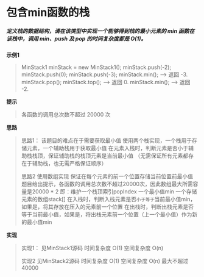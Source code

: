 # 包含min函数的栈

##### 定义栈的数据结构，请在该类型中实现一个能够得到栈的最小元素的 min 函数在该栈中，调用 min、push 及 pop 的时间复杂度都是 O(1)。

**示例1**
> MinStack1 minStack = new MinStack1();
> minStack.push(-2);
> minStack.push(0);
> minStack.push(-3);
> minStack.min();   --> 返回 -3.
> minStack.pop();
> minStack.top();      --> 返回 0.
> minStack.min();   --> 返回 -2.

**提示**
> 各函数的调用总次数不超过 20000 次

**思路**
> 思路1：
> 该题目的难点在于需要获取最小值
> 使用两个栈实现，一个栈用于存储元素，一个辅助栈用于获取最小值
> 在元素入栈时，判断元素是否小于辅助栈栈顶，保证辅助栈的栈顶元素是当前最小值
>（无需保证所有元素都存在于辅助栈，也无需严格保证顺序）
>
>思路2
> 使用数组实现
> 保证在每个元素的前一个位置存储当前位置前最小值
> 题目给出提示，各函数的调用总次数不超过20000次，因此数组最大所需容量是20000 * 2
> 即：维护一个栈顶索引popIndex 一个最小值min 一个存储元素的数组stack[]
> 在入栈时，判断入栈元素是否`小于等于`当前最小值min，如果是，将其存放在压入的元素前一个位置
> 在出栈时，判断出栈元素是否等于当前最小值，如果是，将出栈元素前一个位置（上一个最小值）作为新的最小值min
>


**实现**
> 实现1：
> 见MinStack1源码
> 时间复杂度 O(1) 空间复杂度 O(n)
>
> 实现2
> 见MinStack2源码
> 时间复杂度 O(1) 空间复杂度 O(n) 最大不超过40000